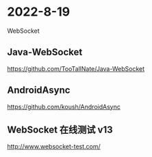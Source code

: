 # 2022-8-19

WebSocket

## Java-WebSocket

https://github.com/TooTallNate/Java-WebSocket

## AndroidAsync

https://github.com/koush/AndroidAsync

## WebSocket 在线测试 v13

http://www.websocket-test.com/